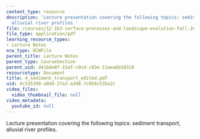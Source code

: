 ```yaml
---
content_type: resource
description: 'Lecture presentation covering the following topics: sediment transport,
  alluvial river profiles.'
file: /courses/12-163-surface-processes-and-landscape-evolution-fall-2004/dc535399a0dd27a3a3987c050c535a2c_4_sediment_transport_edited.pdf
file_type: application/pdf
learning_resource_types:
- Lecture Notes
ocw_type: OCWFile
parent_title: Lecture Notes
parent_type: CourseSection
parent_uid: d416de0f-15af-c9cd-c83e-11aea6b10318
resourcetype: Document
title: 4_sediment_transport_edited.pdf
uid: dc535399-a0dd-27a3-a398-7c050c535a2c
video_files:
  video_thumbnail_file: null
video_metadata:
  youtube_id: null
---
```

Lecture presentation covering the following topics: sediment transport, alluvial river profiles.

